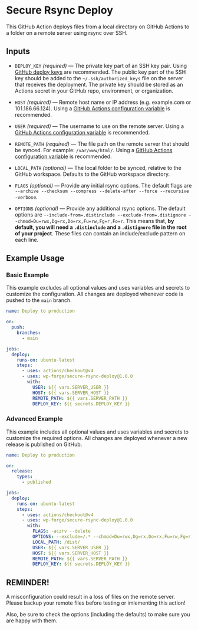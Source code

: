 # Secure Rsync Deploy

This GitHub Action deploys files from a local directory on GitHub Actions to a folder on a remote server using rsync over SSH.

## Inputs

- `DEPLOY_KEY` _(required)_ — The private key part of an SSH key pair. Using [GitHub deploy keys](https://docs.github.com/en/authentication/connecting-to-github-with-ssh/managing-deploy-keys#deploy-keys) are recommended. The public key part of the SSH key should be added to the `~/.ssh/authorized_keys` file on the server that receives the deployment. The private key should be stored as an Actions secret in your GitHub repo, environment, or organization. 

- `HOST` _(required)_ — Remote host name or IP address (e.g. example.com or 101.186.66.124). Using a [GitHub Actions configuration variable](https://docs.github.com/en/actions/learn-github-actions/variables#using-the-vars-context-to-access-configuration-variable-values) is recommended.

- `USER` _(required)_ — The username to use on the remote server. Using a [GitHub Actions configuration variable](https://docs.github.com/en/actions/learn-github-actions/variables#using-the-vars-context-to-access-configuration-variable-values) is recommended.

- `REMOTE_PATH` _(required)_ — The file path on the remote server that should be synced. For example: `/var/www/html/`. Using a [GitHub Actions configuration variable](https://docs.github.com/en/actions/learn-github-actions/variables#using-the-vars-context-to-access-configuration-variable-values) is recommended.

- `LOCAL_PATH` _(optional)_ — The local folder to be synced, relative to the GitHub workspace. Defaults to the GitHub workspace directory.

- `FLAGS` _(optional)_ — Provide any initial rsync options. The default flags are `--archive --checksum --compress --delete-after --force --recursive -verbose`.

- `OPTIONS` _(optional)_ — Provide any additional rsync options. The default options are `--include-from=.distinclude --exclude-from=.distignore --chmod=Du=rwx,Dg=rx,Do=rx,Fu=rw,Fg=r,Fo=r`. This means that, **by default, you will need a `.distinclude` and a `.distignore` file in the root of your project**. These files can contain an include/exclude pattern on each line.

## Example Usage

### Basic Example

This example excludes all optional values and uses variables and secrets to customize the configuration. All changes are deployed whenever code is pushed to the `main` branch.

```yml
name: Deploy to production

on:
  push:
    branches:
      - main

jobs:
  deploy:
    runs-on: ubuntu-latest
    steps:
      - uses: actions/checkout@v4
      - uses: wp-forge/secure-rsync-deploy@1.0.0
        with:
          USER: ${{ vars.SERVER_USER }}
          HOST: ${{ vars.SERVER_HOST }}
          REMOTE_PATH: ${{ vars.SERVER_PATH }}
          DEPLOY_KEY: ${{ secrets.DEPLOY_KEY }}

```

### Advanced Example

This example includes all optional values and uses variables and secrets to customize the required options. All changes are deployed whenever a new release is published on GitHub.


```yml
name: Deploy to production

on:
  release:
    types:
      - published

jobs:
  deploy:
    runs-on: ubuntu-latest
    steps:
      - uses: actions/checkout@v4
      - uses: wp-forge/secure-rsync-deploy@1.0.0
        with:
          FLAGS: -aczrv --delete
          OPTIONS: --exclude=/.* --chmod=Du=rwx,Dg=rx,Do=rx,Fu=rw,Fg=r,Fo=r
          LOCAL_PATH: /dist/
          USER: ${{ vars.SERVER_USER }}
          HOST: ${{ vars.SERVER_HOST }}
          REMOTE_PATH: ${{ vars.SERVER_PATH }}
          DEPLOY_KEY: ${{ secrets.DEPLOY_KEY }}

```

## REMINDER!
A misconfiguration could result in a loss of files on the remote server. Please backup your remote files before testing or imlementing this action! 

Also, be sure to check the options (including the defaults) to make sure you are happy with them.